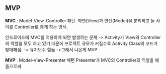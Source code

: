 ## MVP

**MVC** : Model-View-Controller 패턴.
화면(View)과 연산(Model)을 분리하고 둘 사이를 Controller로 중개 하는 방식.

안드로이드에 MVC를 적용하게 되면 발생하는 문제
-> Activity가 View와 Controller의 역할을 모두 하고 있기 때문에 프로젝트 규모가 커질수록 Activity Class의 코드가 방대해짐.
-> 유지보수 힘듦
->그래서 나온게 MVP


**MVP** : Model-View-Presenter 패턴
Presenter가 MVC의 Controller의 역할을 해줌으로써

<!--stackedit_data:
eyJoaXN0b3J5IjpbLTI5NzI3MTkyOCwxNTcyMjYyMTI5LDEyMT
czMzI0MTcsOTExNTgwMDc4XX0=
-->